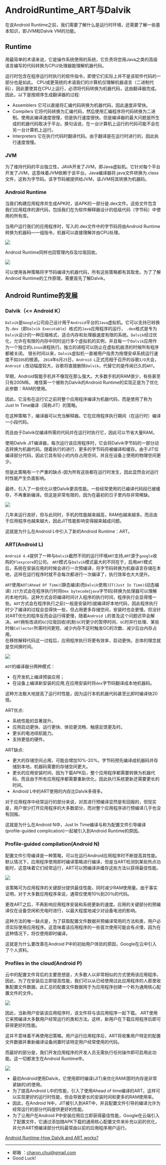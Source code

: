 AndroidRuntime_ART与Dalvik
===
在说Android Runtime之前，我们需要了解什么是运行时环境，还需要了解一些基本知识，即JVM和Dalvik VM的功能。 

## Runtime

用最简单的术语来说，它是操作系统使用的系统，它负责将您用Java之类的高级语言编写的代码转换为CPU/处理器能理解机器代码。

运行时包含在程序运行时执行的软件指令，即使它们实际上并不是该软件代码的一部分也是如此。
CPU或更笼统的术语我们的计算机仅理解机器语言（二进制代码），因此要使其在CPU上运行，必须将代码转换为机器代码，这由翻译器完成。
因此，以下是按顺序生成翻译器的过程: 
- Assemblers
    它可以直接将汇编代码转换为机器代码，因此速度非常快。
- Compilers
    它将代码转换为汇编代码，然后使用汇编程序将代码转换为二进制。使用此编译速度很慢，但是执行速度很快。但是编译器的最大问题是所生成的机器代码取决于平台。换句话说，在一台计算机上运行的代码可能不会在另一台计算机上运行。
- Interpreters
    它在执行代码时翻译代码。由于翻译是在运行时进行的，因此执行速度很慢。
### JVM
为了维持代码的平台独立性，JAVA开发了JVM，即Java虚拟机。它针对每个平台开发了JVM，这意味着JVM依赖于该平台。Java编译器将.java文件转换为.class文件，这称为字节码。该字节码被提供给JVM，该JVM将其转换为机器码。

### Android Runtime

当我们构建应用程序并生成APK时，该APK的一部分是.dex文件。这些文件包含我们应用程序的源代码，包括我们在为软件解释器设计的低级代码（字节码）中使用的所有库。

当用户运行我们的应用程序时，写入的.dex文件中的字节码将由Android Runtime转换为机器码—一组指令，机器可以直接理解并由CPU处理。

![](https://raw.githubusercontent.com/CharonChui/Pictures/master/dex_local_code.png)

Android Runtime同样也回管理内存及垃圾回收。



![](https://raw.githubusercontent.com/CharonChui/Pictures/master/jvm_dvm.png)



可以使用各种策略将字节码编译为机器代码，所有这些策略都有其取舍。为了了解Android Runtime的工作原理，需要首先了解Dalvik。



## Android Runtime的发展

### Dalvik（<= Android K）

`Dalvik`是`Google`公司自己设计用于`Android`平台的`Java`虚拟机。它可以支持已转换为`.dex`（即`Dalvik Executable`）格式的`Java`应用程序的运行，
`.dex`格式是专为`Dalvik`设计的一种压缩格式，适合内存和处理器速度有限的系统。`Dalvik`经过优化，允许在有限的内存中同时运行多个虚拟机的实例，并且每一个`Dalvik`应用作为一个独立的`Linux`进程执行。独立的进程可以防止在虚拟机崩溃的时候所有程序都被关闭。
很长时间以来，`Dalvik`虚拟机一直被用户指责为拖慢安卓系统运行速度不如`IOS`的根源。
`2014`年`6`月`25`日，`Android L`正式亮相于召开的谷歌`I/O`大会，`Android L`改动幅度较大，谷歌将直接删除`Dalvik`，代替它的是传闻已久的`ART`。



早期，Android智能手机并不像现在那么强大。大多数手机的RAM很少，有些甚至只有200MB。
难怪第一个被称为Dalvik的Android Runtime的实现正是为了优化此参数：RAM的使用。

因此，它没有在运行它之前将整个应用程序编译为机器代码，而是使用了称为Just In Time编译（简称JIT）的策略。

在这种策略下，编译器可以充当解释器。它在应用程序执行期间（在运行时）编译一小段代码。

而且由于Dalvik仅编译所需的代码并在运行时执行它，因此可以节省大量RAM。

使用Dalvik JIT编译器，每次运行该应用程序时，它会将Dalvik字节码的一部分动态转换为机器代码。随着执行的进行，更多的字节码将被编译和缓存。由于JIT仅编译部分代码，因此它具有较小的内存占用空间，并且在设备上使用的物理空间更少。

但是此策略有一个严重的缺点-因为所有这些都在运行时发生，因此显然会对运行时性能产生负面影响。

最终，引入了一些优化以使Dalvik更具性能。一些经常使用的已编译代码段已被缓存，不再重新编译。但这是非常有限的，因为在最初的日子里内存非常稀缺。

![](https://raw.githubusercontent.com/CharonChui/Pictures/master/dalvik_jit.png)

几年来运行良好，但与此同时，手机的性能越来越高，RAM也越来越多。而且由于应用程序也越来越大，因此JIT性能影响变得越来越成问题。

这就是为什么在Android L中引入了新的Android Runtime：ART。



### ART(Android L)

`Android 4.4`提供了一种与`Dalvik`截然不同的运行环境`ART`支持,`ART`源于`google`收购的`Flexycore`的公司。
`ART`模式与`Dalvik`模式最大的不同在于，启用`ART`模式后，系统在安装应用的时候会进行一次预编译，将字节码转换为机器语言存储在本地，这样在运行程序时就不会每次都进行一次编译了，执行效率也大大提升。

`ART`使用`AOT(Ahead Of Time)`(静态编译)而`Dalvik`使用`JIT(Just In Time)`(动态编译)
`JIT`方式会在程序执行时将`Dex bytecode`(`java`字节码)转换为处理器可以理解的本地代码，这种方式会将编译时间计入程序的执行时间，程序执行会显得慢一些。`AOT`方式会在程序执行之前(一般是安装时)就编译好本地代码，因此程序执行时少了编译的过程会显得快一些，但占用更多存储空间，安装时也会更慢。但没针对ART优化的程序反而会运行得更慢，随着`Android L`的普及这个问题迟早会解决。`ART`拥有改进的`GC`(垃圾回收)机制:`GC`时更少的暂停时间、`GC`时并行处理、某些时候`Collector`所需时间更短、减少内存不足时触发GC的次数、减少后台内存占用。   
在移除解释代码这一过程后，应用程序执行将更有效率，启动更快。总体的理念就是空间换时间。

![](https://raw.githubusercontent.com/CharonChui/Pictures/master/dvm_art.png)

`AOT`的编译器分两种模式：            

- 在开发机上编译预装应用；
- 在设备上编译新安装的应用,在应用安装时将`dex`字节码翻译成本地机器码。



这种方法极大地提高了运行时性能，因为运行本机机器代码甚至比即时编译快20倍。

ART优点:     

- 系统性能的显著提升。
- 应用启动更快、运行更快、体验更流畅、触感反馈更及时。
- 更长的电池续航能力。
- 支持更低的硬件。

ART缺点:       

- 更大的存储空间占用，可能会增加10%-20%。字节码预先编译成机器码并存储到本地，机器码需要的存储空间更大。
- 更长的应用安装时间，因为下载APK后，整个应用程序都需要转换为机器代码，而且由于所有应用程序都需要重新优化，因此执行系统更新还需要更长的时间。
- Android L中的ART使用的内存比Dalvik多得多。



对于应用程序中经常运行的部分来说，对其进行预编译显然是有回报的，但现实是，用户很少打开应用程序的大多数部分，而对整个应用程序进行预编译几乎也没有回报。

这就是为什么在Android N中，Just In Time编译与称为配置文件引导编译(profile-guided complication)一起被引入到Android Runtime的原因。

### Profile-guided compilation(Android N)

配置文件引导编译是一种策略，可以在运行Android应用程序时不断提高其性能。默认情况下，应用程序使用即时编译策略进行编译，但是当ART检测到某些热点功能时，这意味着它们经常运行，ART可以预编译并缓存这些方法以获得最佳性能。

![](https://raw.githubusercontent.com/CharonChui/Pictures/master/art_profile_guide.png)

该策略可为应用程序的关键部分提供最佳性能，同时减少RAM使用量。由于事实证明，对于大多数应用程序来说，通常仅使用10％到20％的代码。

更改ART之后，不再影响应用程序安装和系统更新的速度。应用的关键部分的预编译仅在设备空闲和充电时进行，以最大程度地减少对设备电池的影响。



这种方法的唯一缺点是，为了获取配置文件数据并预编译常用的方法和类，用户必须实际使用应用程序。这意味着该应用程序的一些首次使用可能会有点慢，因为在这种情况下，将仅使用即时编译。

这就是为什么要改善在Android P中的初始用户体验的原因，Google在云中引入了个人资料。

### Profiles in the cloud(Android P)

云中的配置文件背后的主要思想是，大多数人以非常相似的方式使用该应用程序。因此，为了在安装后立即提高性能，我们可以从已经使用过此应用程序的人那里收集配置文件数据。此汇总的配置文件数据用于为应用程序创建一个称为通用核心配置文件的文件。

![](https://raw.githubusercontent.com/CharonChui/Pictures/master/profiles_in_cloud.png)

因此，当新用户安装该应用程序时，该文件将与该应用程序一起下载。 ART使用它来预编译大多数用户经常运行的类和方法。这样，新用户在下载应用程序后即可获得更好的性能。

这并不意味着不再使用旧策略。用户运行应用程序后，ART将收集用户特定的配置文件数据并重新编译设备闲置时该特定用户经常使用的代码。

而最好的部分是，我们开发应用程序的开发人员无需执行任何操作即可启用此功能。这一切都发生在Android Runtime中。

![](https://raw.githubusercontent.com/CharonChui/Pictures/master/android_runtime_change.png)



- 最初Android使用Dalvik，它使用即时编译(JIT)来优化RAM(那时内存是非常紧缺的)的使用。
- 为了提高Android L中的性能，引入了使用Ahead of time编译的ART。这样可以实现更好的运行时性能，但会导致更长的安装时间和更多的RAM使用率。
- 因此，在Android N中，JIT被引入到ART中，并且配置文件引导的编译允许为经常运行的部分代码提供更好的性能。
- 为了让用户在Android P中安装应用后立即获得最佳性能，Google在云端引入了配置文件，它通过添加随APK下载的通用核心配置文件来补充以前的优化，并允许ART预编译部分代码最常由以前的应用程序用户运行。





[Android Runtime-How Dalvik and ART works?](https://www.youtube.com/watch?v=0J1bm585UCc&t=27s)


---

- 邮箱 ：charon.chui@gmail.com  
- Good Luck! 
